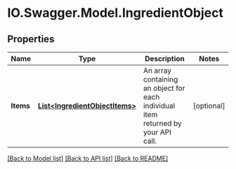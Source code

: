 # IO.Swagger.Model.IngredientObject
## Properties

Name | Type | Description | Notes
------------ | ------------- | ------------- | -------------
**Items** | [**List&lt;IngredientObjectItems&gt;**](IngredientObjectItems.md) | An array containing an object for each individual item returned by your API call. | [optional] 

[[Back to Model list]](../README.md#documentation-for-models) [[Back to API list]](../README.md#documentation-for-api-endpoints) [[Back to README]](../README.md)

